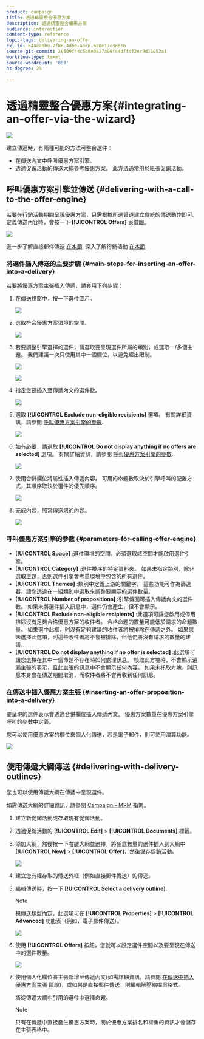 ```yaml
---
product: campaign
title: 透過精靈整合優惠方案
description: 透過精靈整合優惠方案
audience: interaction
content-type: reference
topic-tags: delivering-an-offer
exl-id: 64aea8b9-7f06-4db0-a3e6-6a0e17c3ddcb
source-git-commit: 20509f44c5b8e0827a09f44dffdf2ec9d11652a1
workflow-type: tm+mt
source-wordcount: '803'
ht-degree: 2%

---
```


# 透過精靈整合優惠方案{#integrating-an-offer-via-the-wizard}

![](../../assets/v7-only.svg)

建立傳遞時，有兩種可能的方法可整合選件：

* 在傳送內文中呼叫優惠方案引擎。
* 透過促銷活動的傳送大綱參考優惠方案。 此方法通常用於紙張促銷活動。

## 呼叫優惠方案引擎並傳送 {#delivering-with-a-call-to-the-offer-engine}

若要在行銷活動期間呈現優惠方案，只需根據所選管道建立傳統的傳送動作即可。 定義傳送內容時，會按一下 **[!UICONTROL Offers]** 表徵圖。

![](assets/offer_delivery_009.png)

進一步了解直接郵件傳送 [在本節](../../delivery/using/about-direct-mail-channel.md). 深入了解行銷活動 [在本節](../../campaign/using/setting-up-marketing-campaigns.md).

### 將選件插入傳送的主要步驟 {#main-steps-for-inserting-an-offer-into-a-delivery}

若要將優惠方案主張插入傳遞，請套用下列步驟：

1. 在傳送視窗中，按一下選件圖示。

   ![](assets/offer_delivery_001.png)

1. 選取符合優惠方案環境的空間。

   ![](assets/offer_delivery_002.png)

1. 若要調整引擎選擇的選件，請選取要呈現選件所屬的類別，或選取一/多個主題。 我們建議一次只使用其中一個欄位，以避免超出限制。

   ![](assets/offer_delivery_003.png)

   ![](assets/offer_delivery_004.png)

1. 指定您要插入至傳遞內文的選件數。

   ![](assets/offer_delivery_005.png)

1. 選取 **[!UICONTROL Exclude non-eligible recipients]** 選項。 有關詳細資訊，請參閱 [呼叫優惠方案引擎的參數](#parameters-for-calling-offer-engine).

   ![](assets/offer_delivery_006.png)

1. 如有必要，請選取 **[!UICONTROL Do not display anything if no offers are selected]** 選項。 有關詳細資訊，請參閱 [呼叫優惠方案引擎的參數](#parameters-for-calling-offer-engine).

   ![](assets/offer_delivery_007.png)

1. 使用合併欄位將屬性插入傳遞內容。 可用的命題數取決於引擎呼叫的配置方式，其順序取決於選件的優先順序。

   ![](assets/offer_delivery_008.png)

1. 完成內容，照常傳送您的內容。

   ![](assets/offer_delivery_010.png)

### 呼叫優惠方案引擎的參數 {#parameters-for-calling-offer-engine}

* **[!UICONTROL Space]** :選件環境的空間，必須選取該空間才能啟用選件引擎。
* **[!UICONTROL Category]** :選件排序的特定資料夾。 如果未指定類別，除非選取主題，否則選件引擎會考量環境中包含的所有選件。
* **[!UICONTROL Themes]** :類別中定義上游的關鍵字。 這些功能可作為篩選器，讓您透過在一組類別中選取來調整要顯示的選件數量。
* **[!UICONTROL Number of propositions]** :引擎傳回可插入傳遞內文的選件數。 如果未將選件插入訊息中，選件仍會產生，但不會顯示。
* **[!UICONTROL Exclude non-eligible recipients]** :此選項可讓您啟用或停用排除沒有足夠合格優惠方案的收件者。 合格命題的數量可能低於請求的命題數量。 如果選中此框，則沒有足夠建議的收件者將被排除在傳遞之外。 如果您未選擇此選項，則這些收件者將不會被排除，但他們將沒有請求的數量的建議。
* **[!UICONTROL Do not display anything if no offer is selected]** :此選項可讓您選擇在其中一個命題不存在時如何處理訊息。 核取此方塊時，不會顯示遺漏主張的表示，且此主張的訊息中不會顯示任何內容。 如果未核取方塊，則訊息本身會在傳送期間取消，而收件者將不會再收到任何訊息。

### 在傳送中插入優惠方案主張 {#inserting-an-offer-proposition-into-a-delivery}

要呈現的選件表示會透過合併欄位插入傳遞內文。 優惠方案數量在優惠方案引擎呼叫的參數中定義。

您可以使用優惠方案的欄位來個人化傳送，若是電子郵件，則可使用演算功能。

![](assets/offer_delivery_011.png)

## 使用傳遞大綱傳送 {#delivering-with-delivery-outlines}

您也可以使用傳遞大綱在傳遞中呈現選件。

如需傳送大綱的詳細資訊，請參閱 [Campaign - MRM](../../campaign/using/marketing-campaign-deliveries.md#associating-and-structuring-resources-linked-via-a-delivery-outline) 指南。

1. 建立新促銷活動或存取現有促銷活動。
1. 透過促銷活動的 **[!UICONTROL Edit]** > **[!UICONTROL Documents]** 標籤。
1. 添加大綱，然後按一下右鍵大綱並選擇，將任意數量的選件插入到大綱中 **[!UICONTROL New]** > **[!UICONTROL Offer]**，然後儲存促銷活動。

   ![](assets/int_compo_offre1.png)

1. 建立您有權存取的傳送外框（例如直接郵件傳送）的傳送。
1. 編輯傳送時，按一下 **[!UICONTROL Select a delivery outline]**.

   >[!NOTE]
   >
   >視傳送類型而定，此選項可在 **[!UICONTROL Properties]** > **[!UICONTROL Advanced]** 功能表（例如，電子郵件傳送）。

   ![](assets/int_compo_offre2.png)

1. 使用 **[!UICONTROL Offers]** 按鈕，您就可以設定選件空間以及要呈現在傳送中的選件數量。

   ![](assets/int_compo_offre3.png)

1. 使用個人化欄位將主張新增至傳遞內文(如需詳細資訊，請參閱 [在傳送中插入優惠方案主張](#inserting-an-offer-proposition-into-a-delivery) 區段)，或如果是直接郵件傳送，則編輯解壓縮檔案格式。

   將從傳遞大綱中引用的選件中選擇命題。

   >[!NOTE]
   >
   >只有在傳遞中直接產生優惠方案時，關於優惠方案排名和權重的資訊才會儲存在主張表格中。
